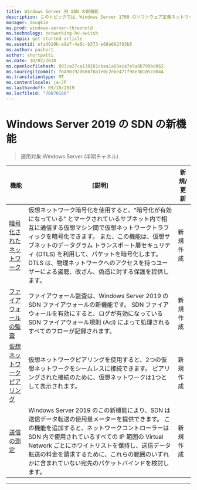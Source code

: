 ```yaml
---
title: Windows Server 用 SDN の新機能
description: このトピックでは、Windows Server 1709 のソフトウェア定義ネットワークの新機能について説明します。
manager: dougkim
ms.prod: windows-server-threshold
ms.technology: networking-hv-switch
ms.topic: get-started-article
ms.assetid: efad919b-e9e7-4a0c-b373-e68a092f93b5
ms.author: pashort
author: shortpatti
ms.date: 10/02/2018
ms.openlocfilehash: 803ca27ca138281cbea1a93aca7e5a8b799bd862
ms.sourcegitcommit: f6490192d686f0a1e0c2ebe471f98e30105c0844
ms.translationtype: MT
ms.contentlocale: ja-JP
ms.lasthandoff: 09/10/2019
ms.locfileid: "70870160"
---
```

# <a name="whats-new-in-sdn-for-windows-server-2019"></a>Windows Server 2019 の SDN の新機能

>適用対象:Windows Server (半期チャネル)


|                         **機能**                          |                                                                                                                                                                                         **[説明]**                                                                                                                                                                                         | **新規/更新** |
|--------------------------------------------------------------|-------------------------------------------------------------------------------------------------------------------------------------------------------------------------------------------------------------------------------------------------------------------------------------------------------------------------------------------------------------------------------------------------|-----------------|
| [暗号化されたネットワーク](vnet-encryption/sdn-vnet-encryption.md) | 仮想ネットワーク暗号化を使用すると、"暗号化が有効になっている" とマークされているサブネット内で相互に通信する仮想マシン間で仮想ネットワークトラフィックを暗号化できます。 また、この機能は、仮想サブネットのデータグラム トランスポート層セキュリティ (DTLS) を利用して、パケットを暗号化します。 DTLS は、物理ネットワークへのアクセスを持つユーザーによる盗聴、改ざん、偽造に対する保護を提供します。 |       新規作成       |
|    [ファイアウォールの監査](security/sdn-firewall-auditing.md)    |                                                                                            ファイアウォール監査は、Windows Server 2019 の SDN ファイアウォールの新機能です。 SDN ファイアウォールを有効にすると、ログが有効になっている SDN ファイアウォール規則 (Acl) によって処理されるすべてのフローが記録されます。                                                                                            |       新規作成       |
| [仮想ネットワーク ピアリング](vnet-peering/sdn-vnet-peering.md)  |                                                                                                                      仮想ネットワークピアリングを使用すると、2つの仮想ネットワークをシームレスに接続できます。 ピアリングされた接続のために、仮想ネットワークは1つとして表示されます。                                                                                                                      |       新規作成       |
|           [送信の測定](manage/sdn-egress.md)            |                  Windows Server 2019 のこの新機能により、SDN は送信データ転送の使用量メーターを提供できます。 この機能を追加すると、ネットワークコントローラーは SDN 内で使用されているすべての IP 範囲の Virtual Network ごとにホワイトリストを保持し、送信データ転送の料金を請求するために、これらの範囲のいずれかに含まれていない宛先のパケットバインドを検討します。                   |       新規作成       |

---



